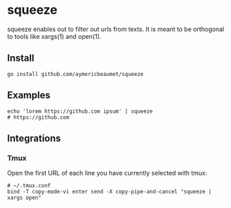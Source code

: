 # squeeze

squeeze enables out to filter out urls from texts. It is meant to be orthogonal
to tools like xargs(1) and open(1).

## Install

```shell
go install github.com/aymericbeaumet/squeeze
```

## Examples

```shell
echo 'lorem https://github.com ipsum' | squeeze
# https://github.com
```

## Integrations

### Tmux

Open the first URL of each line you have currently selected with tmux:

```
# ~/.tmux.conf
bind -T copy-mode-vi enter send -X copy-pipe-and-cancel "squeeze | xargs open"
```
